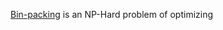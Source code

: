 [Bin-packing](https://en.wikipedia.org/wiki/Bin_packing_problem) is an NP-Hard problem of optimizing 